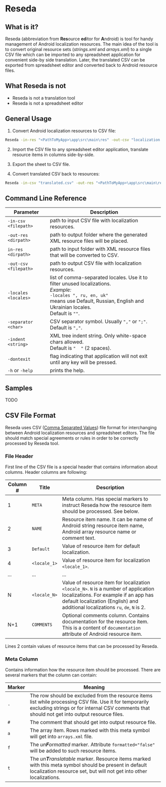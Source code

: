 # Reseda

## What is it?

Reseda (abbreviation from **Res**ource **ed**itor for **A**ndroid) is tool for handy management of Android localization resources.
The main idea of the tool is to convert original resource sets (*strings.xml* and *arrays.xml*) to a single CSV file which can be imported to any spreadsheet application for convenient side-by side translation.
Later, the translated CSV can be exported from spreadsheet editor and converted back to Android resource files. 

## What Reseda is not
* Reseda is not a translation tool
* Reseda is not a spreadsheet editor

## General Usage
  
1. Convert Android localization resources to CSV file:

  ```bat
  Reseda -in-res "<PathToMyApp>\app\src\main\res" -out-csv "localization.csv"
  ```

2. Import the CSV file to any spreadsheet editor application, translate resource items in columns side-by-side.

3. Export the sheet to CSV file.

4. Convert translated CSV back to resources:

  ```bat
  Reseda -in-csv "translated.csv" -out-res "<PathToMyApp>\app\src\main\res"
  ```

## Command Line Reference

| Parameter               | Description |
|-------------------------|-------------|
| `-in-csv <filepath>`    | path to input CSV file with localization resources. |
| `-out-res <dirpath>`    | path to output folder where the generated XML resource files will be placed. |
| `in-res <dirpath>`      | path to input folder with XML resource files that will be converted to CSV. |
| `-out-csv <filepath>`   | path to output CSV file with localization resources. |
| `-locales <locales>`    | list of comma-separated locales. Use it to filter unused localizations.<br>*Example:*<br>`-locales ", ru, en, uk"`<br>means use Default, Russian, English and Ukrainian locales.<br>Default is `""`. |
| `-separator <char>`     | CSV separator symbol. Usually `","` or `";"`.<br>Default is `","`. |
| `-indent <string>`      | XML tree indent string. Only white-space chars allowed.<br>Default is `"  "` (2 spaces). |
| `-dontexit`             | flag indicating that application will not exit until any key will be pressed. |
| `-h` or `-help`         | prints the help. |

## Samples
TODO

## CSV File Format
Reseda uses CSV ([Comma Separated Values](https://en.wikipedia.org/wiki/Comma-separated_values)) file format for interchanging between Android localization resources and spreadsheet editors.
The file should match special agreements or rules in order to be correctly processed by Reseda tool.

### File Header
First line of the CSV file is a special header that contains information about columns.
Header columns are following:

| Column # | Title        | Description |
|----------|--------------|-------------|
| 1        | `META`       | Meta column. Has special markers to instruct Reseda how the resource item should be processed. See below. |
| 2        | `NAME`       | Resource item name. It can be name of Android string resource item name, Android array resource name or comment text. |
| 3        | `Default`    | Value of resource item for default localization. |
| 4        | `<locale_1>` | Value of resource item for localization `<locale_1>`. | 
| ...      | ...          | ... |
| N        | `<locale_N>` | Value of resource item for localization `<locale_N>`. `N` is a number of application localizations. For example if an app has default localization (English) and additional localizations `ru`, `de`, `N` is 2. |
| N+1      | `COMMENTS`   | Optional comments column. Contains documentation for the resource item. This is a content of `documentation` attribute of Android resource item.

Lines 2 contain values of resource items that can be processed by Reseda.

### Meta Column
Contains information how the resource item should be processed.
There are several markers that the column can contain:

| Marker | Meaning |
|--------|---------|
| `-`    | The row should be excluded from the resource items list while processing CSV file. Use it for temporarily excluding strings or for internal CSV comments that should not get into output resource files. |
| `#`    | The comment that should get into output resource file. |
| `a`    | The array item. Rows marked with this meta symbol will get into `arrays.xml` file. |
| `f`    | The *un**F**ormatted* marker. Attribute `formatted="false"` will be added to such resource items. |
| `t`    | The *un**T**ranslatable* marker. Resource items marked with this meta symbol should be present in default localization resource set, but will not get into other localizations. |
